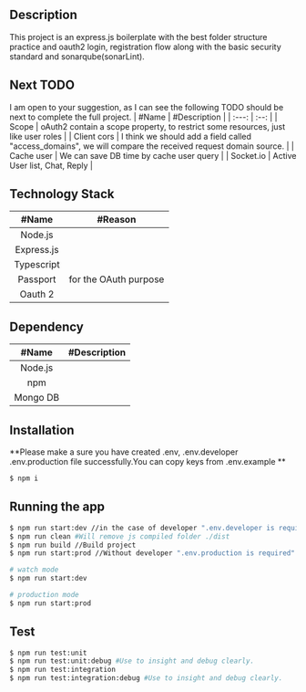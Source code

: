 ## Description
This project is an express.js boilerplate with the best folder structure practice and oauth2 login, registration flow along with the basic security standard and sonarqube(sonarLint).

## Next TODO
I am open to your suggestion, as I can see the following TODO should be next to complete the full project. 
| #Name | #Description | 
| :---:   | :--: |
| Scope  | oAuth2 contain a scope property, to restrict some resources, just like user roles |
| Client cors | I think we should add a field called "access_domains", we will compare the received request domain source. |
| Cache user | We can save DB time by cache user query |
| Socket.io | Active User list, Chat, Reply |

## Technology Stack
| #Name | #Reason | 
| :---:   | :--: |
| Node.js |  |
| Express.js |  |
| Typescript |  |
| Passport | for the OAuth purpose |
| Oauth 2 |  |

## Dependency
| #Name | #Description | 
| :---:   | :--: |
| Node.js |  |
| npm |  |
| Mongo DB |  |

## Installation
**Please make a sure you have created .env, .env.developer .env.production file successfully.You can copy keys from .env.example **
```bash
$ npm i
```

## Running the app

```bash
$ npm run start:dev //in the case of developer ".env.developer is required"
$ npm run clean #Will remove js compiled folder ./dist
$ npm run build //Build project
$ npm run start:prod //Without developer ".env.production is required"

# watch mode
$ npm run start:dev

# production mode
$ npm run start:prod
```

## Test

```bash
$ npm run test:unit
$ npm run test:unit:debug #Use to insight and debug clearly.
$ npm run test:integration 
$ npm run test:integration:debug #Use to insight and debug clearly.
```
